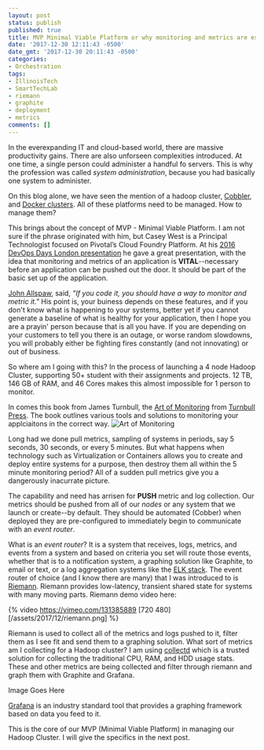 ```yaml
---
layout: post
status: publish
published: true
title: MVP Minimal Viable Platform or why monitoring and metrics are essential  
date: '2017-12-30 12:11:43 -0500'
date_gmt: '2017-12-30 20:11:43 -0500'
categories:
- Orchestration
tags:
- IllinoisTech
- SmartTechLab
- riemann
- graphite
- deployment
- metrics
comments: []
---
```


In the everexpanding IT and cloud-based world, there are massive productivity gains.  There are also unforseen complexities introduced.   At one time, a single person could administer a handful fo servers.  This is why the profession was called *system administration*, because you had basically one system to administer.  

On this blog alone, we have seen the mention of a hadoop cluster, [Cobbler](https://en.wikipedia.org/wiki/Cobbler_\(software\)), and [Docker clusters](https://www.docker.com/). All of these platforms need to be managed.  How to manage them?  

This brings about the concept of MVP - Minimal Viable Platform.  I am not sure if the phrase originated with him, but Casey West is a Principal Technologist focused on Pivotal’s Cloud Foundry Platform.  At his [2016 DevOps Days London presentation](https://www.devopsdays.org/events/2016-london/program/casey-west/) he gave a great presentation, with the idea that monitoring and metrics of an application is **VITAL**--necessary before an application can be pushed out the door.  It should be part of the basic set up of the application. 

[John Allspaw](https://technical.ly/brooklyn/2017/11/14/former-etsy-cto-john-allspaw-launching-new-company/), said, *"If you code it, you should have a way to monitor and metric it."*  His point is, your buiness depends on these features, and if you don't know what is happening to your systems, better yet if you cannot generate a baseline of what is healthy for your application, then I hope you are a prayin' person because that is all you have.  If you are depending on your customers to tell you there is an outage, or worse random slowdowns, you will probably either be fighting fires constantly (and not innovating) or out of business.

So where am I going with this?  In the process of launching a 4 node Hadoop Cluster, supporting 50+ student with their assignments and projects.  12 TB, 146 GB of RAM, and 46 Cores makes this almost impossible for 1 person to monitor.  

In comes this book from James Turnbull, the [Art of Monitoring](https://artofmonitoring.com/) from [Turnbull Press](https://turnbull.press/).   The book outlines various tools and solutions to monitoring your applciaitons in the correct way.  ![*Art of Monitoring*](/assets/2017/12/aom.jpg)

Long had we done pull metrics, sampling of systems in periods, say 5 seconds, 30 seconds, or every 5 minutes.  But what happens when technology such as Virtualization or Containers allows you to create and deploy entire systems for a purpose, then destroy them all within the 5 minute monitoring period?  All of a sudden pull metrics give you a dangerously inacurrate picture.  

The capability and need has arrisen for **PUSH** metric and log collection.  Our metrics should be pushed from all of our *nodes* or any system that we launch or create--by default.  They should be automated (Cobber) when deployed they are pre-configured to immediately begin to communicate with an *event router*.  

What is an *event router*? It is a system that receives, logs, metrics, and events from a system and based on criteria you set will route those events, whether that is to a notification system, a graphing solution like Graphite, to email or text, or a log aggregation systems like the [ELK stack](https://www.elastic.co/products).  The event router of choice (and I know there are many) that I was introduced to is [Riemann](https://riemann.io). Riemann provides low-latency, transient shared state for systems with many moving parts.  Riemann demo video here:

{% video https://vimeo.com/131385889 [720 480] [/assets/2017/12/riemann.png] %}

Riemann is used to collect all of the metrics and logs pushed to it, filter them as I see fit and send them to a graphing solution.  What sort of metrics am I collecting for a Hadoop cluster? I am using [collectd](https://collectd.org/) which is a trusted solution for collecting the traditional CPU, RAM, and HDD usage stats.  These and other metrics are being collected and filter through riemann and graph them with Graphite and Grafana. 

Image Goes Here

[Grafana](https://grafana.com/) is an industry standard tool that provides a graphing framework based on data you feed to it.

This is the core of our MVP (Minimal Viable Platform) in managing our Hadoop Cluster.  I will give the specifics in the next post.